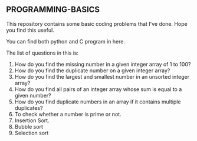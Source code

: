 ## PROGRAMMING-BASICS
This repository contains some basic coding problems that I've done. Hope you find this useful.

You can find both python and C  program in here.

The list of questions in this is:

1. How do you find the missing number in a given integer array of 1 to 100?
2. How do you find the duplicate number on a given integer array?
3. How do you find the largest and smallest number in an unsorted integer array?
4. How do you find all pairs of an integer array whose sum is equal to a given number?
5. How do you find duplicate numbers in an array if it contains multiple duplicates?
6. To check whether a number is prime or not.
7. Insertion Sort.
8. Bubble sort
9. Selection sort
